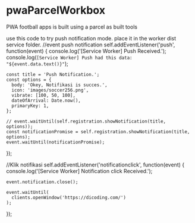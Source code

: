 # pwaParcelWorkbox
 PWA football apps is built using a parcel as built tools

use this code to try push notification mode. place it in the worker dist service folder.
//event push notification
self.addEventListener('push', function(event) {
    console.log('[Service Worker] Push Received.');
    console.log(`[Service Worker] Push had this data: "${event.data.text()}"`);

    const title = 'Push Notification.';
    const options = {
      body: 'Okey, Notifikasi is succes.',
      icon: 'images/soccer256.png',
      vibrate: [100, 50, 100],
      dateOfArrival: Date.now(),
      primaryKey: 1,
    };

    // event.waitUntil(self.registration.showNotification(title, options));
    const notificationPromise = self.registration.showNotification(title, options);
    event.waitUntil(notificationPromise);
  });

//Klik notifikasi
self.addEventListener('notificationclick', function(event) {
    console.log('[Service Worker] Notification click Received.');

    event.notification.close();

    event.waitUntil(
      clients.openWindow('https://dicoding.com/')
    );
  });
